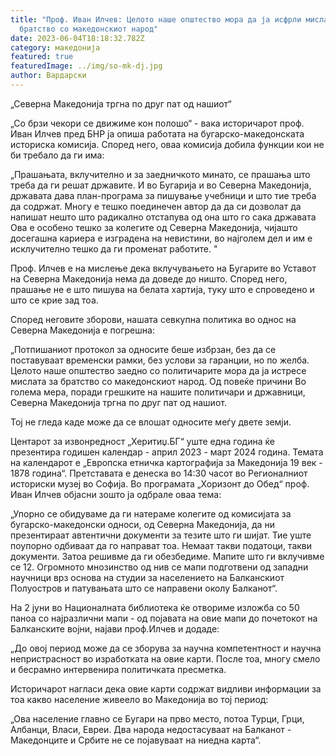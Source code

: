 ```yaml
---
title: "Проф. Иван Илчев: Целото наше општество мора да ја исфрли мислата за
  братство со македонскиот народ"
date: 2023-06-04T18:18:32.782Z
category: македонија
featured: true
featuredImage: ../img/so-mk-dj.jpg
author: Вардарски
---
```

„Северна Македонија тргна по друг пат од нашиот“

„Со брзи чекори се движиме кон полошо“ - вака историчарот проф. Иван Илчев пред БНР ја опиша работата на бугарско-македонската историска комисија. Според него, оваа комисија добила функции кои не би требало да ги има:

„Прашањата, вклучително и за заедничкото минато, се прашања што треба да ги решат државите. И во Бугарија и во Северна Македонија, државата дава план-програма за пишување учебници и што тие треба да содржат. Многу е тешко поединечен автор да да си дозволат да напишат нешто што радикално отстапува од она што го сака државата Ова е особено тешко за колегите од Северна Македонија, чијашто досегашна кариера е изградена на невистини, во најголем дел и им е исклучително тешко да ги променат работите. "

Проф. Илчев е на мислење дека вклучувањето на Бугарите во Уставот на Северна Македонија нема да доведе до ништо. Според него, прашање не е што пишува на белата хартија, туку што е спроведено и што се крие зад тоа.

Според неговите зборови, нашата севкупна политика во однос на Северна Македонија е погрешна:

„Потпишаниот протокол за односите беше избрзан, без да се поставуваат временски рамки, без услови за гаранции, но по желба. Целото наше општество заедно со политичарите мора да ја истресе мислата за братство со македонскиот народ. Од повеќе причини Во голема мера, поради грешките на нашите политичари и државници, Северна Македонија тргна по друг пат од нашиот.

Тој не гледа каде може да се влошат односите меѓу двете земји.

Центарот за извонредност „Херитиџ.БГ“ уште една година ќе презентира годишен календар - април 2023 - март 2024 година. Темата на календарот е „Европска етничка картографија за Македонија 19 век - 1878 година“. Претставата е денеска во 14:30 часот во Регионалниот историски музеј во Софија. Во програмата „Хоризонт до Обед“ проф. Иван Илчев објасни зошто ја одбрале оваа тема:

„Упорно се обидуваме да ги натераме колегите од комисијата за бугарско-македонски односи, од Северна Македонија, да ни презентираат автентични документи за тезите што ги шијат. Тие уште поупорно одбиваат да го направат тоа. Немаат такви податоци, такви документи. Затоа решивме да ги обезбедиме. Мапите што ги вклучивме се 12. Огромното мнозинство од нив се мапи подготвени од западни научници врз основа на студии за населението на Балканскиот Полуостров и патувањата што се направени околу Балканот“.

На 2 јуни во Националната библиотека ќе отвориме изложба со 50 паноа со најразлични мапи - од појавата на овие мапи до почетокот на Балканските војни, најави проф.Илчев и додаде:

„До овој период може да се зборува за научна компетентност и научна непристрасност во изработката на овие карти. После тоа, многу смело и бесрамно интервенира политичката пресметка.

Историчарот нагласи дека овие карти содржат видливи информации за тоа какво население живеело во Македонија во тој период:

„Ова население главно се Бугари на прво место, потоа Турци, Грци, Албанци, Власи, Евреи. Два народа недостасуваат на Балканот - Македонците и Србите не се појавуваат на ниедна карта“.